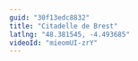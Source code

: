 ```yaml
---
guid: "30f13edc8832"
title: "Citadelle de Brest"
latlng: "48.381545, -4.493685"
videoId: "mieomUI-zrY" 
---
```

